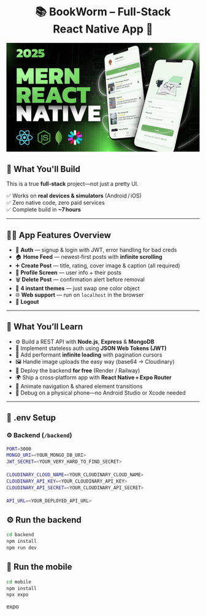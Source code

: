 <h1 align="center">📚 BookWorm – Full‑Stack React Native App 🚀</h1>

![Demo App](/mobile/assets/images/screenshot-for-readme.png)

## 🎯 What You'll Build

This is a true **full‑stack** project—not just a pretty UI.

✅ Works on **real devices & simulators** (Android / iOS)  
✅ Zero native code, zero paid services  
✅ Complete build in **~7 hours**

---

## 🧑‍🍳 App Features Overview

- 🔐 **Auth** — signup & login with JWT, error handling for bad creds
- 🏠 **Home Feed** — newest‑first posts with **infinite scrolling**
- ➕ **Create Post** — title, rating, cover image & caption (all required)
- 👤 **Profile Screen** — user info + their posts
- 🗑️ **Delete Post** — confirmation alert before removal
- 🎨 **4 instant themes** — just swap one color object
- 🌐 **Web support** — run on `localhost` in the browser
- 🚪 **Logout**

---

## 🧠 What You’ll Learn

- ⚙️ Build a REST API with **Node.js**, **Express** & **MongoDB**
- 🔑 Implement stateless auth using **JSON Web Tokens (JWT)**
- 🔄 Add performant **infinite loading** with pagination cursors
- 🖼️ Handle image uploads the easy way (base64 → Cloudinary)
- 🛫 Deploy the backend **for free** (Render / Railway)
- 🌍 Ship a cross‑platform app with **React Native + Expo Router**
- 🧭 Animate navigation & shared element transitions
- 🧪 Debug on a physical phone—no Android Studio or Xcode needed

---

## 📁 .env Setup

### ⚙️ Backend (`/backend`)

```bash
PORT=3000
MONGO_URI=<YOUR_MONGO_DB_URI>
JWT_SECRET=<YOUR_VERY_HARD_TO_FIND_SECRET>

CLOUDINARY_CLOUD_NAME=<YOUR_CLOUDINARY_CLOUD_NAME>
CLOUDINARY_API_KEY=<YOUR_CLOUDINARY_API_KEY>
CLOUDINARY_API_SECRET=<YOUR_CLOUDINARY_API_SECRET>

API_URL=<YOUR_DEPLOYED_API_URL>
```

## ⚙️ Run the backend

```bash
cd backend
npm install
npm run dev

```

## 📱 Run the mobile

```bash
cd mobile
npm install
npx expo
```
expo